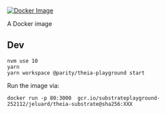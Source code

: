 [![Docker Image](https://img.shields.io/docker/pulls/parity/theia-substrate.svg?maxAge=2592000)](https://hub.docker.com/r/parity/theia-substrate/)

A Docker image 

## Dev

```
nvm use 10
yarn
yarn workspace @parity/theia-playground start
```

Run the image via:

```
docker run -p 80:3000  gcr.io/substrateplayground-252112/jeluard/theia-substrate@sha256:XXX
```